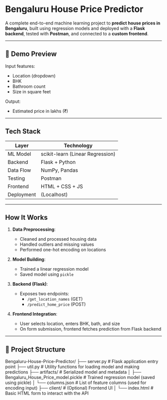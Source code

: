 #  Bengaluru House Price Predictor

A complete end-to-end machine learning project to **predict house prices in Bengaluru**, built using regression models and deployed with a **Flask backend**, tested with **Postman**, and connected to a **custom frontend**.

---

## 🚀 Demo Preview

 Input features:  
- Location (dropdown)  
- BHK  
- Bathroom count  
- Size in square feet  

 Output:  
- Estimated price in lakhs (₹)

---

##  Tech Stack

| Layer        | Technology       |
|-------------|------------------|
| ML Model    | scikit-learn (Linear Regression) |
| Backend     | Flask + Python   |
| Data Flow   | NumPy, Pandas    |
| Testing     | Postman          |
| Frontend    | HTML + CSS + JS  |
| Deployment  | (Localhost)      |

---

##  How It Works

1. **Data Preprocessing**:  
   - Cleaned and processed housing data  
   - Handled outliers and missing values  
   - Performed one-hot encoding on locations  

2. **Model Building**:  
   - Trained a linear regression model  
   - Saved model using `pickle`  

3. **Backend (Flask)**:  
   - Exposes two endpoints:
     - `/get_location_names` (GET)  
     - `/predict_home_price` (POST)  

4. **Frontend Integration**:  
   - User selects location, enters BHK, bath, and size  
   - On form submission, frontend fetches prediction from Flask backend

---

## 📂 Project Structure

Bengaluru-House-Price-Predictor/
├── server.py # Flask application entry point
├── util.py # Utility functions for loading model and making predictions
├── artifacts/ # Serialized model and metadata
│ ├── Bengaluru_House_Price_model.pickle # Trained regression model (saved using pickle)
│ └── columns.json # List of feature columns (used for encoding input)
├── client/ # (Optional) Frontend UI
│ └── index.html # Basic HTML form to interact with the API
